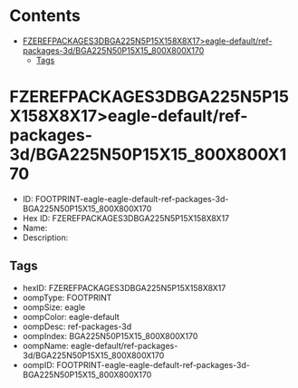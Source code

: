 



Contents
========

* [FZEREFPACKAGES3DBGA225N5P15X158X8X17>eagle-default/ref-packages-3d/BGA225N50P15X15_800X800X170](#fzerefpackages3dbga225n5p15x158x8x17eagle-defaultref-packages-3dbga225n50p15x15_800x800x170)
	* [Tags](#tags)

# FZEREFPACKAGES3DBGA225N5P15X158X8X17>eagle-default/ref-packages-3d/BGA225N50P15X15_800X800X170

- ID: FOOTPRINT-eagle-eagle-default-ref-packages-3d-BGA225N50P15X15_800X800X170
- Hex ID: FZEREFPACKAGES3DBGA225N5P15X158X8X17
- Name: 
- Description: 

## Tags

- hexID: FZEREFPACKAGES3DBGA225N5P15X158X8X17
- oompType: FOOTPRINT
- oompSize: eagle
- oompColor: eagle-default
- oompDesc: ref-packages-3d
- oompIndex: BGA225N50P15X15_800X800X170
- oompName: eagle-default/ref-packages-3d/BGA225N50P15X15_800X800X170
- oompID: FOOTPRINT-eagle-eagle-default-ref-packages-3d-BGA225N50P15X15_800X800X170
